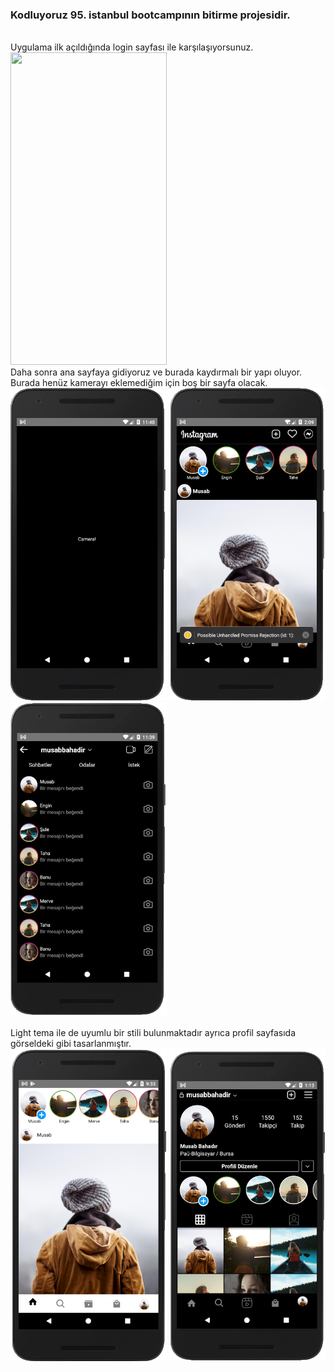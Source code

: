 ### Kodluyoruz 95. istanbul bootcampının bitirme projesidir.
<br>
Uygulama ilk açıldığında login sayfası ile karşılaşıyorsunuz.
<img src = https://github.com/MusabBayram/Kodluyoruz-ReactNative/blob/main/FinalProject/src/readmeImg/login%20sayfas%C4%B1.png width = "250" height = "500">
<br>
Daha sonra ana sayfaya gidiyoruz ve burada kaydırmalı bir yapı oluyor. Burada henüz kamerayı eklemediğim için boş bir sayfa olacak.
<div>
  <img src = https://github.com/MusabBayram/Kodluyoruz-ReactNative/blob/main/FinalProject/src/readmeImg/3.jpg width = "250" height = "500">
  <img src = https://github.com/MusabBayram/Kodluyoruz-ReactNative/blob/main/FinalProject/src/readmeImg/anasayfa%20header%20eklendi.png width = "250" height = "500">
  <img src = https://github.com/MusabBayram/Kodluyoruz-ReactNative/blob/main/FinalProject/src/readmeImg/2.jpg width = "250" height = "500">
<div>
<br>
Light tema ile de uyumlu bir stili bulunmaktadır ayrıca profil sayfasıda görseldeki gibi tasarlanmıştır.
  
<div>
  <img src = https://github.com/MusabBayram/Kodluyoruz-ReactNative/blob/main/FinalProject/src/readmeImg/ana%20sayfa.png width = "250" height = "500">
  <img src = https://github.com/MusabBayram/Kodluyoruz-ReactNative/blob/main/FinalProject/src/readmeImg/profilheader%20ui.png width = "250" height = "500">
<div>
